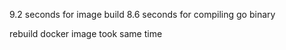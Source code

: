9.2 seconds for image build 
8.6 seconds for compiling go binary 

rebuild docker image took same time 



